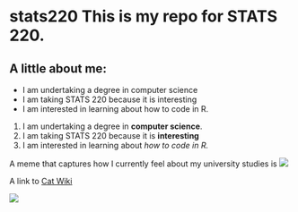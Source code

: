 # stats220  This is my repo for STATS 220.   

## A little about me:  

- I am undertaking a degree in computer science
- I am taking STATS 220 because it is interesting
- I am interested in learning about how to code in R.

1. I am undertaking a degree in **computer science**.
2. I am taking STATS 220 because it is __interesting__
3. I am interested in learning about *how to code in R.*

A meme that captures how I currently feel about my university studies is ![](https://i.pinimg.com/736x/4a/b5/eb/4ab5eb86435302a2ec22390f98dacb88.jpg)

A link to [Cat Wiki](https://en.wikipedia.org/wiki/Cat)

![](https://images.app.goo.gl/rEuud7PSa9mEaMLy7)


